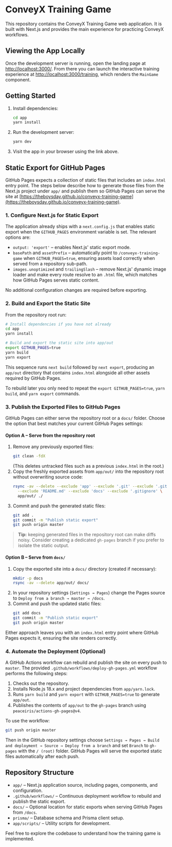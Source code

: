# ConveyX Training Game

This repository contains the ConveyX Training Game web application. It is built with Next.js and provides the main experience for practicing ConveyX workflows.

## Viewing the App Locally

Once the development server is running, open the landing page at [http://localhost:3000/](http://localhost:3000/). From there you can launch the interactive training experience at [http://localhost:3000/training](http://localhost:3000/training), which renders the `MainGame` component.

## Getting Started

1. Install dependencies:
   ```bash
   cd app
   yarn install
   ```
2. Run the development server:
   ```bash
   yarn dev
   ```
3. Visit the app in your browser using the link above.

## Static Export for GitHub Pages

GitHub Pages expects a collection of static files that includes an `index.html` entry point. The steps below describe how to generate those files from the Next.js project under `app/` and publish them so GitHub Pages can serve the site at [https://theboysday.github.io/conveyx-training-game](https://theboysday.github.io/conveyx-training-game).

### 1. Configure Next.js for Static Export

The application already ships with a `next.config.js` that enables static export when the `GITHUB_PAGES` environment variable is set. The relevant options are:

- `output: 'export'` – enables Next.js' static export mode.
- `basePath` and `assetPrefix` – automatically point to `/conveyx-training-game` when `GITHUB_PAGES=true`, ensuring assets load correctly when served from a repository sub-path.
- `images.unoptimized` and `trailingSlash` – remove Next.js' dynamic image loader and make every route resolve to an `.html` file, which matches how GitHub Pages serves static content.

No additional configuration changes are required before exporting.

### 2. Build and Export the Static Site

From the repository root run:

```bash
# Install dependencies if you have not already
cd app
yarn install

# Build and export the static site into app/out
export GITHUB_PAGES=true
yarn build
yarn export
```

This sequence runs `next build` followed by `next export`, producing an `app/out` directory that contains `index.html` alongside all other assets required by GitHub Pages.

To rebuild later you only need to repeat the `export GITHUB_PAGES=true`, `yarn build`, and `yarn export` commands.

### 3. Publish the Exported Files to GitHub Pages

GitHub Pages can either serve the repository root or a `docs/` folder. Choose the option that best matches your current GitHub Pages settings:

#### Option A – Serve from the repository root

1. Remove any previously exported files:
   ```bash
   git clean -fdX
   ```
   (This deletes untracked files such as a previous `index.html` in the root.)
2. Copy the freshly exported assets from `app/out/` into the repository root without overwriting source code:
   ```bash
   rsync -av --delete --exclude 'app' --exclude '.git' --exclude '.github' \
     --exclude 'README.md' --exclude 'docs' --exclude '.gitignore' \
     app/out/ ./
   ```
3. Commit and push the generated static files:
   ```bash
   git add .
   git commit -m "Publish static export"
   git push origin master
   ```

> **Tip:** keeping generated files in the repository root can make diffs noisy. Consider creating a dedicated `gh-pages` branch if you prefer to isolate the static output.

#### Option B – Serve from `docs/`

1. Copy the exported site into a `docs/` directory (created if necessary):
   ```bash
   mkdir -p docs
   rsync -av --delete app/out/ docs/
   ```
2. In your repository settings (`Settings → Pages`) change the Pages source to `Deploy from a branch → master → /docs`.
3. Commit and push the updated static files:
   ```bash
   git add docs
   git commit -m "Publish static export"
   git push origin master
   ```

Either approach leaves you with an `index.html` entry point where GitHub Pages expects it, ensuring the site renders correctly.

### 4. Automate the Deployment (Optional)

A GitHub Actions workflow can rebuild and publish the site on every push to `master`. The provided `.github/workflows/deploy-gh-pages.yml` workflow performs the following steps:

1. Checks out the repository.
2. Installs Node.js 18.x and project dependencies from `app/yarn.lock`.
3. Runs `yarn build` and `yarn export` with `GITHUB_PAGES=true` to generate `app/out`.
4. Publishes the contents of `app/out` to the `gh-pages` branch using `peaceiris/actions-gh-pages@v4`.

To use the workflow:

```bash
git push origin master
```

Then in the GitHub repository settings choose `Settings → Pages → Build and deployment → Source → Deploy from a branch` and set `Branch` to `gh-pages` with the `/ (root)` folder. GitHub Pages will serve the exported static files automatically after each push.

## Repository Structure

- `app/` – Next.js application source, including pages, components, and configuration.
- `.github/workflows/` – Continuous deployment workflow to rebuild and publish the static export.
- `docs/` – Optional location for static exports when serving GitHub Pages from `/docs`.
- `prisma/` – Database schema and Prisma client setup.
- `app/scripts/` – Utility scripts for development.

Feel free to explore the codebase to understand how the training game is implemented.

